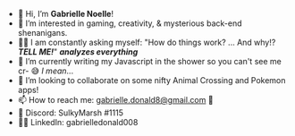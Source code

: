 - 👋 Hi, I’m <b>Gabrielle Noelle</b>!
- 👀 I’m interested in gaming, creativity, & mysterious back-end shenanigans.
- 🧙‍♀️ I am constantly asking myself: "How do things work? ... And why!? <b><i>TELL ME!</i></b>" <i><b>*analyzes everything*</b></i>
- 🌱 I’m currently writing my Javascript in the shower so you can't see me cr- 😅 <i>I mean</i>...
- 💞️ I’m looking to collaborate on some nifty Animal Crossing and Pokemon apps!
- 📫 How to reach me: gabrielle.donald8@gmail.com 📨
- 👾 Discord: SulkyMarsh #1115
- 👩‍💻 LinkedIn: gabrielledonald008

<!---
gabriellenoelle/gabriellenoelle is a ✨ special ✨ repository because its `README.md` (this file) appears on your GitHub profile.
You can click the Preview link to take a look at your changes.
--->
